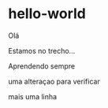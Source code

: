 # hello-world
Olá

Estamos no trecho...

Aprendendo sempre

uma alteraçao para verificar

mais uma linha

